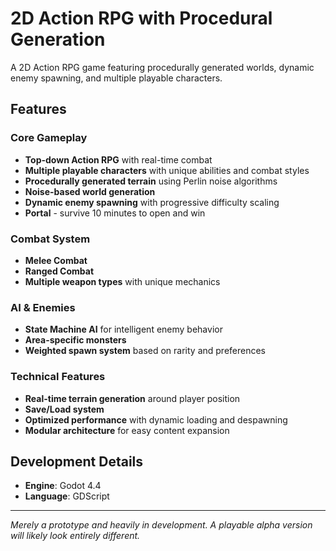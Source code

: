 # 2D Action RPG with Procedural Generation

A 2D Action RPG game featuring procedurally generated worlds, dynamic enemy spawning, and multiple playable characters.

## Features

### Core Gameplay
- **Top-down Action RPG** with real-time combat
- **Multiple playable characters** with unique abilities and combat styles
- **Procedurally generated terrain** using Perlin noise algorithms
- **Noise-based world generation**
- **Dynamic enemy spawning** with progressive difficulty scaling
- **Portal** - survive 10 minutes to open and win

### Combat System
- **Melee Combat**
- **Ranged Combat**
- **Multiple weapon types** with unique mechanics

### AI & Enemies
- **State Machine AI** for intelligent enemy behavior
- **Area-specific monsters**
- **Weighted spawn system** based on rarity and preferences

### Technical Features
- **Real-time terrain generation** around player position
- **Save/Load system**
- **Optimized performance** with dynamic loading and despawning
- **Modular architecture** for easy content expansion

## Development Details

- **Engine**: Godot 4.4
- **Language**: GDScript

---

*Merely a prototype and heavily in development. A playable alpha version will likely look entirely different.*

